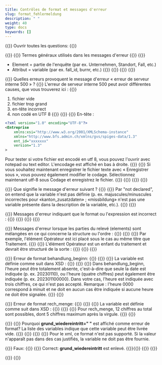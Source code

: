 ```yaml
---
title: Contrôles de format et messages d'erreur
slug: format_fehlermeldung
description: " "
weight: 40
type: docs
keywords: []
---
```


{{<faqBlock>}}
Ouvrir toutes les questions: {{<collapsibleGroupCommand groupId="format_fehlermeldung">}}

{{<numberedList>}}
{{<listItem>}}
Termes généraux utilisés dans les messages d'erreur
{{<collapsibleBlock groupId="format_fehlermeldung">}}
{{<markdown>}}

- Element = partie de l'enquête (par ex. Unternehmen, Standort, Fall, etc.)
- Attribut = variable (par ex. fall_id, burnr, etc.)
{{</markdown>}}
{{<insertImage image="tf1.png" class="edge max-w-90">}}
{{</collapsibleBlock>}}
{{</listItem>}}

{{<listItem>}}
Quelles erreurs provoquent le message d'erreur « erreur de serveur interne 500 » ?
{{<collapsibleBlock groupId="format_fehlermeldung">}}
L'erreur de serveur interne 500 peut avoir différentes causes, que vous trouverez ici :
{{<markdown>}}

1. fichier vide
2. fichier trop grand
3. en-tête incorrect
4. non codé en UTF 8
{{</markdown>}}
{{<lineBreak>}}
{{<markdown>}}
En-tête :

```xml
<?xml version="1.0" encoding="UTF-8"?>
<Entreprise 
    xmlns:xsi="http://www.w3.org/2001/XMLSchema-instance" 
    xmlns="http://www.bfs.admin.ch/xmlns/gvs/spiges-data/1.3" 
    ent_id="xxxxxxx" 
    version="1.3"
>
```

Pour tester si votre fichier est encodé en utf 8, vous pouvez l'ouvrir avec notepad ou text editor. L'encodage est affiché en bas à droite.
{{<insertImage image="tf2.png" class="edge max-w-90">}}
{{<lineBreak>}}
Si vous souhaitez maintenant enregistrer le fichier texte avec « Enregistrer sous », vous pouvez également modifier le codage. Sélectionnez maintenant utf-8 sous Codage et enregistrez le fichier.
{{<insertImage image="tf3.png" class="edge max-w-90">}}
{{</markdown>}}
{{</collapsibleBlock>}}
{{</listItem>}}

{{<listItem>}}
Que signifie le message d'erreur suivant ?
{{<insertImage image="tf4.png" class="edge max-w-90">}}
{{<collapsibleBlock groupId="format_fehlermeldung">}}
Par "not declared", on entend que la variable n'est pas définie (p. ex. majuscules/minuscules incorrectes pour «kanton_zusatzdaten» ; «missbildung» n'est pas une variable présente dans la description de la variable, etc.).
{{</collapsibleBlock>}}
{{</listItem>}}

{{<listItem>}}
Messages d'erreur indiquant que le format ou l'expression est incorrect :
{{<collapsibleBlock groupId="format_fehlermeldung">}}
{{<insertImage image="tf5.png" class="edge max-w-90">}}
{{</collapsibleBlock>}}
{{</listItem>}}

{{<listItem>}}
Messages d'erreur lorsque les parties du relevé (elements) sont mélangées en ce qui concerne la structure ou l'ordre :
{{<collapsibleBlock groupId="format_fehlermeldung">}}
{{<insertImage image="tf6.png" class="edge max-w-90">}}
{{<lineBreak>}}
Par exemple, l'élément Opérateur est ici placé sous le cas au même titre que Traitement.
{{<insertImage image="tf7.png" class="edge max-w-90">}}
{{<lineBreak>}}
L'élément Opérateur est un enfant du traitement et devrait être structuré de la sorte :
{{<insertImage image="tf8.png" class="edge max-w-90">}}
{{</collapsibleBlock>}}
{{</listItem>}}

{{<listItem>}}
Erreur de format behandlung_beginn:
{{<collapsibleBlock groupId="format_fehlermeldung">}}
{{<insertImage image="tf9.png" class="edge max-w-90">}}
{{<lineBreak>}}
La variable est définie comme suit dans XSD :
{{<lineBreak>}}
{{<insertImage image="tf10.png" class="edge max-w-90">}}
{{<lineBreak>}}
Dans behandlung_beginn, l'heure peut être totalement absente, c'est-à-dire que seule la date est indiquée (p. ex. 20230110), ou l'heure (quatre chiffres) peut également être indiquée (p. ex. 202301100000). Dans votre cas, l'heure est indiquée avec trois chiffres, ce qui n'est pas accepté. Remarque : l'heure 0000 correspond à minuit et ne doit en aucun cas être indiquée si aucune heure ne doit être signalée.
{{</collapsibleBlock>}}
{{</listItem>}}

{{<listItem>}}
Erreur de format rech_menge:
{{<collapsibleBlock groupId="format_fehlermeldung">}}
{{<insertImage image="tf11.png" class="edge max-w-90">}}
{{<lineBreak>}}
La variable est définie comme suit dans XSD :
{{<lineBreak>}}
{{<insertImage image="tf12.png" class="edge max-w-90">}}
{{<lineBreak>}}
Pour rech_menge, 12 chiffres au total sont possibles, dont 5 chiffres maximum après la virgule.
{{</collapsibleBlock>}}
{{</listItem>}}

{{<listItem>}}
{{<markdown>}}
Pourquoi **grund_wiedereintritt=" "** est affiché comme erreur de format? La liste des variables indique que cette variable peut être livrée vide.
{{</markdown>}}
{{<insertImage image="grund_wiedereintritt_erreur.png" class="edge max-w-90">}}
{{<collapsibleBlock groupId="format_fehlermeldung">}}
{{<markdown>}}
Pour le xml, ce format n'est pas supporté. Si la valeur n'apparaît pas dans des cas justifiés, la variable ne doit pas être fournie. 

{{<lineBreak>}}
Faux:
{{<insertImage image="vide_faux.png" class="edge max-w-90">}}
{{<lineBreak>}}
Correct: **grund_wiedereintritt** est enlevé.
{{<insertImage image="vide_correct.png" class="edge max-w-90">}}{{</collapsibleBlock>}}
{{</markdown>}}
{{</listItem>}}

{{</numberedList>}}
{{</faqBlock>}}

